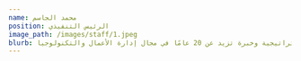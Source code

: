```yaml
---
name: محمد الجاسم 
position: الرئيس التنفيذي
image_path: /images/staff/1.jpeg
blurb: يقود محمد الشركة برؤية استراتيجية وخبرة تزيد عن 20 عامًا في مجال إدارة الأعمال والتكنولوجيا.
---
```

